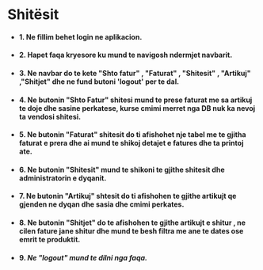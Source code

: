 # Shitësit
* #### 1. **Ne fillim behet login ne aplikacion.**
* #### 2. **Hapet faqa kryesore ku mund te navigosh ndermjet navbarit.**
* #### 3. **Ne navbar do te kete "Shto fatur" , "Faturat" , "Shitesit" , "Artikuj" ,"Shitjet" dhe ne fund butoni 'logout' per te dal.**
* #### 4. **Ne butonin "Shto Fatur" shitesi mund te prese faturat me sa artikuj te doje dhe sasine perkatese, kurse cmimi merret nga DB nuk ka nevoj ta vendosi shitesi.**
* #### 5. **Ne butonin "Faturat" shitesit do ti afishohet nje tabel me te gjitha faturat e prera dhe ai mund te shikoj detajet e fatures dhe ta printoj ate.**
* #### 6. **Ne butonin "Shitesit" mund te shikoni te gjithe shitesit dhe administratorin e dyqanit.**
* #### 7. **Ne butonin "Artikuj" shtesit do ti afishohen te gjithe artikujt qe gjenden ne dyqan dhe sasia dhe cmimi perkates.**
* #### 8. **Ne butonin "Shitjet" do te afishohen te gjithe artikujt e shitur , ne cilen fature jane shitur dhe mund te besh filtra me ane te dates ose emrit te produktit.**
* #### 9. ***Ne "logout" mund te dilni nga faqa.***
